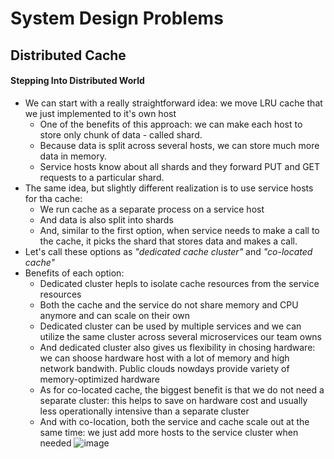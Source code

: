 # System Design Problems

## Distributed Cache
#### Stepping Into Distributed World
- We can start with a really straightforward idea: we move LRU cache that we just implemented to it's own host
  - One of the benefits of this approach: we can make each host to store only chunk of data - called shard. 
  - Because data is split across several hosts, we can store much more data in memory.
  - Service hosts know about all shards and they forward PUT and GET requests to a particular shard.
- The same idea, but slightly different realization is to use service hosts for tha cache:
  - We run cache as a separate process on a service host 
  - And data is also split into shards
  - And, similar to the first option, when service needs to make a call to the cache, it picks the shard that stores data and makes a call.
- Let's call these options as *"dedicated cache cluster"* and *"co-located cache"*
- Benefits of each option:
  - Dedicated cluster hepls to isolate cache resources from the service resources
  - Both the cache and the service do not share memory and CPU anymore and can scale on their own
  - Dedicated cluster can be used by multiple services and we can utilize the same cluster across several microservices our team owns
  - And dedicated cluster also gives us flexibility in chosing hardware: we can shoose hardware host with a lot of memory and high network bandwith. Public clouds nowdays provide variety of memory-optimized hardware
  - As for co-located cache, the biggest benefit is that we do not need a separate cluster: this helps to save on hardware cost and usually less operationally intensive than a separate cluster
  - And with co-location, both the service and cache scale out at the same time: we just add more hosts to the service cluster when needed
![image](https://user-images.githubusercontent.com/57194114/201296359-1ac5726b-6de3-4275-a061-0a009b97e0b7.png)
